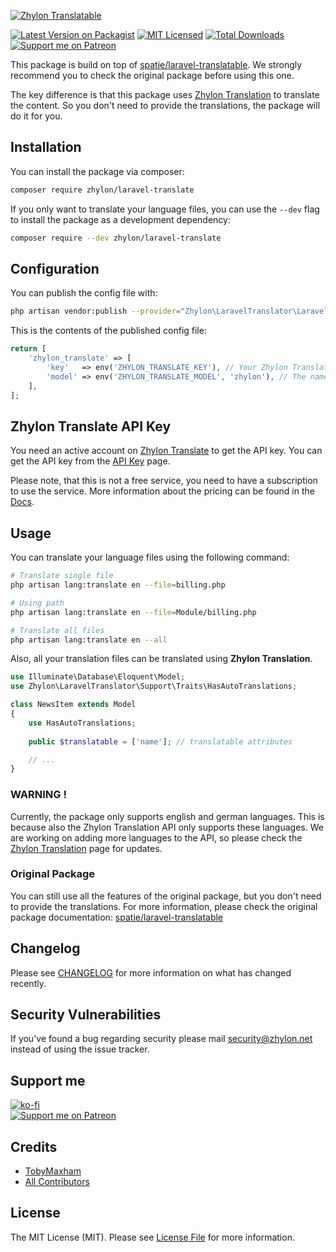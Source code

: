 [![Zhylon Translatable][laravel-translate-image]][laravel-translate-edit-link]

[![Latest Version on Packagist](https://img.shields.io/packagist/v/zhylon/laravel-translate.svg?style=flat-square)](https://packagist.org/packages/zhylon/laravel-translate)
[![MIT Licensed](https://img.shields.io/badge/license-MIT-brightgreen.svg?style=flat-square)](LICENSE.md)
[![Total Downloads](https://img.shields.io/packagist/dt/zhylon/laravel-translate.svg?style=flat-square)](https://packagist.org/packages/zhylon/laravel-translate)
[![Support me on Patreon](https://img.shields.io/endpoint.svg?url=https%3A%2F%2Fshieldsio-patreon.vercel.app%2Fapi%3Fusername%3DTobymaxham%26type%3Dpatrons&style=flat)](https://patreon.com/Tobymaxham)

This package is build on top of [spatie/laravel-translatable](https://github.com/spatie/laravel-translatable).
We strongly recommend you to check the original package before using this one.

The key difference is that this package uses [Zhylon Translation](https://translate.zhylon.net/docs) to translate the content.
So you don't need to provide the translations, the package will do it for you.


## Installation

You can install the package via composer:

```bash
composer require zhylon/laravel-translate
```

If you only want to translate your language files, you can use the `--dev` flag to install the package as a development dependency:

```bash
composer require --dev zhylon/laravel-translate
```


## Configuration

You can publish the config file with:
```bash
php artisan vendor:publish --provider="Zhylon\LaravelTranslator\LaravelTranslatorServiceProvider" --tag="config"
```

This is the contents of the published config file:

```php
return [
    'zhylon_translate' => [
        'key'   => env('ZHYLON_TRANSLATE_KEY'), // Your Zhylon Translate API key
        'model' => env('ZHYLON_TRANSLATE_MODEL', 'zhylon'), // The name of the model to translate
    ],
];
 ```

## Zhylon Translate API Key

You need an active account on [Zhylon Translate](https://translate.zhylon.net) to get the API key.
You can get the API key from the [API Key](https://translate.zhylon.net/user/api-tokens) page.

Please note, that this is not a free service, you need to have a subscription to use the service.
More information about the pricing can be found in the [Docs](https://translate.zhylon.net/docs).


## Usage

You can translate your language files using the following command:

```bash
# Translate single file
php artisan lang:translate en --file=billing.php

# Using path
php artisan lang:translate en --file=Module/billing.php

# Translate all files
php artisan lang:translate en --all
```


Also, all your translation files can be translated using **Zhylon Translation**.


```php
use Illuminate\Database\Eloquent\Model;
use Zhylon\LaravelTranslator\Support\Traits\HasAutoTranslations;

class NewsItem extends Model
{
    use HasAutoTranslations;
    
    public $translatable = ['name']; // translatable attributes

    // ...
}
```

### WARNING !

Currently, the package only supports english and german languages.
This is because also the Zhylon Translation API only supports these languages.
We are working on adding more languages to the API, so please check the [Zhylon Translation](https://translate.zhylon.net/docs) page for updates.


### Original Package

You can still use all the features of the original package, but you don't need to provide the translations.
For more information, please check the original package documentation: [spatie/laravel-translatable](https://spatie.be/docs/laravel-translatable)


## Changelog

Please see [CHANGELOG](CHANGELOG.md) for more information on what has changed recently.


## Security Vulnerabilities

If you've found a bug regarding security please mail [security@zhylon.net](mailto:security@zhylon.net) instead of using the issue tracker.


## Support me

[![ko-fi](https://ko-fi.com/img/githubbutton_sm.svg)](https://ko-fi.com/Z8Z4NZKU)<br>
[![Support me on Patreon](https://img.shields.io/endpoint.svg?url=https%3A%2F%2Fshieldsio-patreon.vercel.app%2Fapi%3Fusername%3DTobymaxham%26type%3Dpatrons&style=flat)](https://patreon.com/Tobymaxham)


## Credits

- [TobyMaxham](https://github.com/TobyMaxham)
- [All Contributors](../../contributors)


## License

The MIT License (MIT). Please see [License File](LICENSE.md) for more information.

[laravel-translate-image]: https://socialify.git.ci/Zhylon/laravel-translate/image?description=1&font=Raleway&issues=1&language=1&owner=1&pattern=Charlie%20Brown&pulls=1&stargazers=1&theme=Light
[laravel-translate-edit-link]: https://socialify.git.ci/wei/socialify?description=1&font=Raleway&issues=1&language=1&owner=1&pattern=Charlie%20Brown&pulls=1&stargazers=1&theme=Light